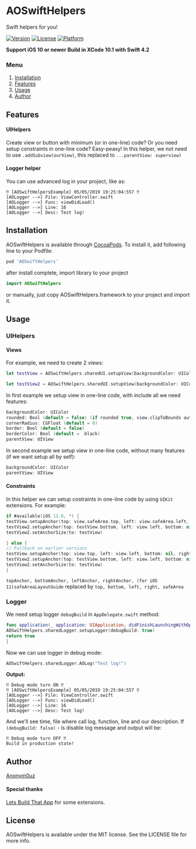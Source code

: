 # AOSwiftHelpers
Swift helpers for you!

[![Version](https://img.shields.io/cocoapods/v/AOSwiftHelpers.svg?style=flat)](http://cocoapods.org/pods/AOSwiftHelpers)
[![License](https://img.shields.io/cocoapods/l/AOSwiftHelpers.svg?style=flat)](http://cocoapods.org/pods/AOSwiftHelpers)
[![Platform](https://img.shields.io/cocoapods/p/AOSwiftHelpers.svg?style=flat)](http://cocoapods.org/pods/AOSwiftHelpers)

**Support iOS 10 or newer**
**Build in XCode 10.1 with Swift 4.2**

### Menu
1) [Installation](https://github.com/Anonym0uz/AOSwiftHelpers#installation)
2) [Features](https://github.com/Anonym0uz/AOSwiftHelpers#features)
3) [Usage](https://github.com/Anonym0uz/AOSwiftHelpers#usage)
4) [Author](https://github.com/Anonym0uz/AOSwiftHelpers#author)

## Features
#### UIHelpers
Create view or button with minimum (or in one-line) code? Or you need setup constraints in one-line code? Easy-peasy!
In this helper, we not need to use ```.addSubview(ourView)```, this replaced to ```...parentView: superview)```

#### Logger helper
You can use advanced log in your project, like as:
``` 
‼️ [AOSwiftHelpersExample] 05/05/2019 19:25:04:557 ‼️
[AOLogger -->] File: ViewController.swift
[AOLogger -->] Func: viewDidLoad()
[AOLogger -->] Line: 16
[AOLogger -->] Desc: Test log!
```
## Installation
AOSwiftHelpers is available through [CocoaPods](https://cocoapods.org). To install it, add following line to your Podfile:
```ruby
pod 'AOSwiftHelpers'
```
after install complete, import library to your project
```Swift
import AOSwiftHelpers
```

or manually, just copy AOSwiftHelpers.framework to your project and import it.

## Usage
### UIHelpers
#### Views
For example, we need to create 2 views:
```Swift
let testView = AOSwiftHelpers.sharedUI.setupView(backgroundColor: UIColor.black, rounded: true, cornerRadius: 10, border: true, borderWidth: 1.0, borderColor: UIColor.red, parentView: self.view)

let testView2 = AOSwiftHelpers.sharedUI.setupView(backgroundColor: UIColor.red, parentView: self.view)
```
In first example we setup view in one-line code, with include all we need features:
```Swift
backgroundColor: UIColor
rounded: Bool (default = false) (if rounded true, view.clipToBounds automatically is true)
cornerRadius: CGFloat (default = 0)
border: Bool (default = false)
borderColor: Bool (default = .black)
parentView: UIView
```
In second example we setup view in one-line code, without many features (if we want setup all by self): 
```Swift
backgroundColor: UIColor
parentView: UIView
```
#### Constraints
In this helper we can setup costraints in one-line code by using ```UIKit``` extensions.
For example:
```Swift
if #available(iOS 11.0, *) {
testView.setupAnchor(top: view.safeArea.top, left: view.safeArea.left, bottom: nil, right: view.safeArea.right, padding: .init(top: 0, left: 0, bottom: 0, right: 0), size: .init(width: 0, height: 200))
testView2.setupAnchor(top: testView.bottom, left: view.left, bottom: nil, right: view.right, padding: .init(top: 0, left: 0, bottom: 0, right: 0))
testView2.setAnchorSize(to: testView)

} else {
// Fallback on earlier versions
testView.setupAnchor(top: view.top, left: view.left, bottom: nil, right: view.left, padding: .init(top: 0, left: 0, bottom: 0, right: 0), size: .init(width: 0, height: 200))
testView2.setupAnchor(top: testView.bottom, left: view.left, bottom: nil, right: view.right, padding: .init(top: 0, left: 0, bottom: 0, right: 0))
testView2.setAnchorSize(to: testView)
}
```
```topAnchor, bottomAnchor, leftAnchor, rightAnchor, (for iOS 11)safeAreaLayoutGuide``` replaced by ```top, bottom, left, right, safeArea```
### Logger
We need setup logger  ```debugBuild``` in ```AppDelegate.swift``` method:
```Swift
func application(_ application: UIApplication, didFinishLaunchingWithOptions launchOptions: [UIApplication.LaunchOptionsKey: Any]?) -> Bool {
AOSwiftHelpers.sharedLogger.setupLogger(debugBuild: true)
return true
}
```
Now we can use logger in debug mode:
```Swift
AOSwiftHelpers.sharedLogger.AOLog("Test log!")
```
**Output:**
```
‼️ Debug mode turn ON ‼️
‼️ [AOSwiftHelpersExample] 05/05/2019 19:25:04:557 ‼️
[AOLogger -->] File: ViewController.swift
[AOLogger -->] Func: viewDidLoad()
[AOLogger -->] Line: 16
[AOLogger -->] Desc: Test log!
```
And we'll see time, file where call log, function, line and our description.
If ```(debugBuild: false)``` - is disable log message and output will be:
```
‼️ Debug mode turn OFF ‼️
Build in production state!
```

## Author
[Anonym0uz](https://github.com/Anonym0uz)
#### Special thanks
[Lets Build That App](https://www.letsbuildthatapp.com) for some extensions.

## License
AOSwiftHelpers is available under the MIT license. See the LICENSE file for more info.

